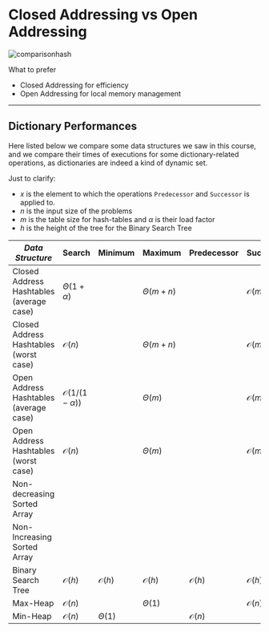 # Closed Addressing vs Open Addressing

![comparisonhash](https://github.com/PayThePizzo/DataStrutucures-Algorithms/blob/main/Resources/comparisonhash.png?raw=TRUE)

What to prefer
* Closed Addressing for efficiency 
* Open Addressing for local memory management 

---

## Dictionary Performances
Here listed below we compare some data structures we saw in this course, and we compare their times of executions for 
some dictionary-related operations, as dictionaries are indeed a kind of dynamic set. 

Just to clarify:
* $x$ is the element to which the operations `Predecessor` and `Successor` is applied to.
* $n$ is the input size of the problems
* $m$ is the table size for hash-tables and $\alpha$ is their load factor
* $h$ is the height of the tree for the Binary Search Tree

| _Data Structure_                         	| **Search**                  	| **Minimum**      	| **Maximum**      	| **Predecessor**  	| **Successor**      	| **Construction**            	|
|------------------------------------------	|-----------------------------	|------------------	|------------------	|------------------	|--------------------	|-----------------------------	|
| Closed Address Hashtables (average case) 	| $\Theta(1+\alpha)$          	|                  	| $\Theta(m+n)$    	|                  	| $\mathcal{O}(m+n)$ 	| $\Theta(n)$                 	|
| Closed Address Hashtables (worst case)   	| $\mathcal{O}(n)$            	|                  	| $\Theta(m+n)$    	|                  	| $\mathcal{O}(m+n)$ 	| $\Theta(n)$                 	|
| Open Address Hashtables (average case)   	| $\mathcal{O}(1/(1-\alpha))$ 	|                  	| $\Theta(m)$      	|                  	| $\mathcal{O}(m)$   	| $\mathcal{O}(n/(1-\alpha))$ 	|
| Open Address Hashtables (worst case)     	| $\mathcal{O}(n)$            	|                  	| $\Theta(m)$      	|                  	| $\mathcal{O}(m)$   	| $\mathcal{O}(n^{2})$        	|
| Non-decreasing Sorted Array              	|                             	|                  	|                  	|                  	|                    	|                             	|
| Non-Increasing Sorted Array              	|                             	|                  	|                  	|                  	|                    	|                             	|
| Binary Search Tree                       	| $\mathcal{O}(h)$            	| $\mathcal{O}(h)$ 	| $\mathcal{O}(h)$ 	| $\mathcal{O}(h)$ 	| $\mathcal{O}(h)$   	| $\Theta(nlog(n))$           	|
| Max-Heap                                 	| $\mathcal{O}(n)$            	|                  	| $\Theta(1)$      	|                  	| $\mathcal{O}(n)$   	| $\mathcal{O}(n)$            	|
| Min-Heap                                 	| $\mathcal{O}(n)$            	| $\Theta(1)$      	|                  	| $\mathcal{O}(n)$ 	|                    	| $\mathcal{O}(n)$            	|